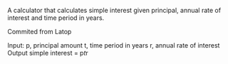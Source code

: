 A calculator that calculates simple interest given principal, annual rate of interest and time period in years.

Commited from Latop


Input:
   p, principal amount
   t, time period in years
   r, annual rate of interest
Output
   simple interest = p*t*r
